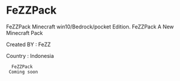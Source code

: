 # FeZZPack
FeZZPack Minecraft win10/Bedrock/pocket Edition. FeZZPack A New Minecraft Pack

Created BY : FeZZ

Country : Indonesia


      FeZZPack
     Coming soon
